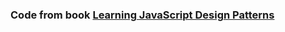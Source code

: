 ### Code from book [Learning JavaScript Design Patterns](https://addyosmani.com/resources/essentialjsdesignpatterns/book/)